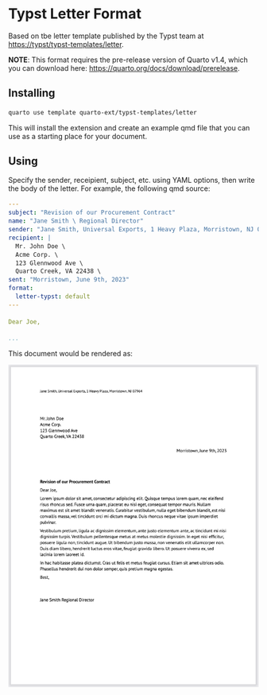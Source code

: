 # Typst Letter Format

Based on tbe letter template published by the Typst team at <https://typst/typst-templates/letter>.

**NOTE**: This format requires the pre-release version of Quarto v1.4, which you can download here: <https://quarto.org/docs/download/prerelease>.

## Installing

```bash
quarto use template quarto-ext/typst-templates/letter
```

This will install the extension and create an example qmd file that you can use as a starting place for your document.

## Using

Specify the sender, receipient, subject, etc. using YAML options, then write the body of the letter. For example, the following qmd source:

```yaml
---
subject: "Revision of our Procurement Contract"
name: "Jane Smith \ Regional Director"
sender: "Jane Smith, Universal Exports, 1 Heavy Plaza, Morristown, NJ 07964"
recipient: |
  Mr. John Doe \
  Acme Corp. \
  123 Glennwood Ave \
  Quarto Creek, VA 22438 \
sent: "Morristown, June 9th, 2023"
format:
  letter-typst: default
---

Dear Joe,

...
```

This document would be rendered as:

![](letter.png)

